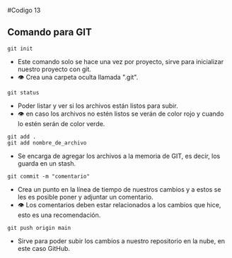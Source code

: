 #Codigo 13

## Comando para GIT
```
git init
```
- Este comando solo se hace una vez por proyecto, sirve para inicializar nuestro proyecto con git.
- :eye: Crea una carpeta oculta llamada ".git".

```
git status
```
- Poder listar y ver si los archivos están listos para subir.
- :eye: en caso los archivos no estén listos se verán de color rojo y cuando lo estén serán de color verde.

```
git add .
git add nombre_de_archivo
```
- Se encarga de agregar los archivos a la memoria de GIT, es decir, los guarda en un stash.

```
git commit -m "comentario"
```
- Crea un punto en la línea de tiempo de nuestros cambios y a estos se les es posible poner y adjuntar un comentario.
- :eye: Los comentarios deben estar relacionados a los cambios que hice, esto es una recomendación.

```
git push origin main
```
- Sirve para poder subir los cambios a nuestro repositorio en la nube, en este caso GitHub.
